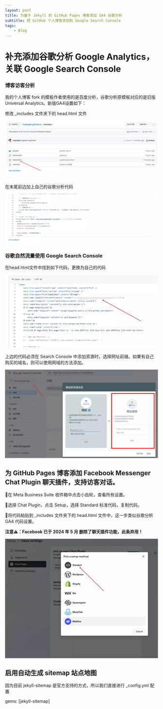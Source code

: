 ```yaml
---
layout: post
title: 为基于 Jekyll 的 GitHub Pages 博客添加 GA4 谷歌分析
subtitle: 把 GitHub 个人博客添加到 Google Search Console
tags:
    - Blog
---
```

# 补充添加谷歌分析 Google Analytics，关联 Google Search Console

### 博客访客分析

我的个人博客 fork 的模板作者使用的是百度分析，谷歌分析原模板对应的是旧版 Universal Analytics。新版GA4设置如下：


修改 _includes 文件夹下的 head.html 文件

![](https://raw.githubusercontent.com/huijingfei/Blog_Gitalk/main/Images/head.webp)  
 
在末尾</head>前边加上自己的谷歌分析代码

![](https://raw.githubusercontent.com/huijingfei/Blog_Gitalk/main/Images/google%20tag.webp)  

### 谷歌自然流量使用 Google Search Console

在head.html文件中找到如下代码，更换为自己的代码

![](https://raw.githubusercontent.com/huijingfei/Blog_Gitalk/main/Images/site%20verification.webp) 

上边的代码必须在 Search Console 中添加资源时，选择网址前缀。如果有自己购买的域名，则可以使用网域的方法添加。

![](https://raw.githubusercontent.com/huijingfei/Blog_Gitalk/main/Images/search%20console.webp) 


## 为 GitHub Pages 博客添加 Facebook Messenger Chat Plugin 聊天插件，支持访客对话。

🛑在 Meta Business Suite 收件箱中点击小齿轮，查看所有设置。

🛑选择 Chat Plugin，点击 Setup，选择 Standard 标准代码，复制代码。

🛑将代码粘贴到 _includes 文件夹下的 head.html 文件中，这一步类似谷歌分析 GA4 代码设置。

**注意⚠️：Facebook 已于 2024 年 5 月 删除了聊天插件功能，此条弃用！**

![](https://raw.githubusercontent.com/huijingfei/Blog_Gitalk/main/Images/messenger.webp) 

## 启用自动生成 sitemap 站点地图

因为目前 jekyll-sitemap 是官方支持的方式，所以我们直接进行 _config.yml 配置

  gems: [jekyll-sitemap]
